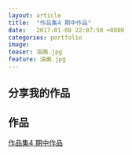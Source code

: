 ```yaml
---
layout: article
title:  "作品集4 期中作品"
date:   2017-01-08 22:07:50 +0800
categories: portfolio
image:
teaser: 油画.jpg
feature: 油画.jpg
---
```


## 分享我的作品


## 作品

<a href="https://LuJIAYan.github.io/portfolio/4_qizhong/4_qizhong.html" target="_blank">作品集4 期中作品</a>
